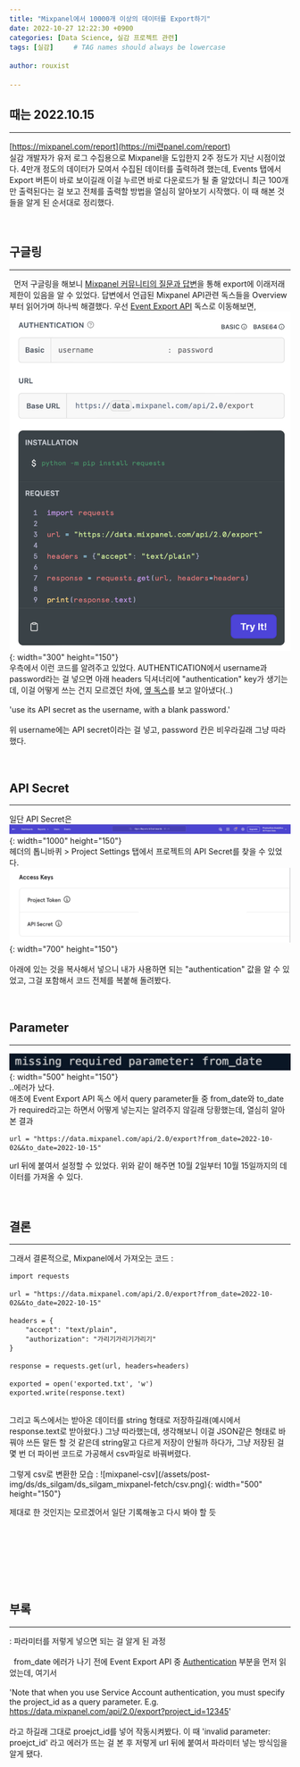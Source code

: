 ```yaml
---
title: "Mixpanel에서 10000개 이상의 데이터를 Export하기"
date: 2022-10-27 12:22:30 +0900
categories: [Data Science, 실감 프로젝트 관련]
tags: [실감]     # TAG names should always be lowercase

author: rouxist

---
```

## 때는 2022.10.15 
---
[https://mixpanel.com/report](https://mi련panel.com/report)  
실감 개발자가 유저 로그 수집용으로 Mixpanel을 도입한지 2주 정도가 지난 시점이었다. 4만개 정도의 데이터가 모여서 수집된 데이터를 출력하려 했는데, Events 탭에서 Export 버튼이 바로 보이길래 이걸 누르면 바로 다운로드가 될 줄 알았더니 최근 100개만 출력된다는 걸 보고 전체를 출력할 방법을 열심히 알아보기 시작했다. 이 때 해본 것들을 알게 된 순서대로 정리했다.    
<br/><br/>

## 구글링 
---
&nbsp;&nbsp;먼저 구글링을 해보니 [Mixpanel 커뮤니티의 질문과 답변](https://community.mixpanel.com/pulling-data-out-of-mixpanel-12/download-report-with-more-than-10-000-rows-5877)을 통해 export에 이래저래 제한이 있음을 알 수 있었다. 답변에서 언급된 Mixpanel API관련 독스들을 Overview부터 읽어가며 하나씩 해결했다.
우선 [Event Export API](https://developer.mixpanel.com/reference/raw-event-export) 독스로 이동해보면,  
![mixpanel-docs-fetch-code](/assets/post-img/ds/ds_silgam/ds_silgam_mixpanel-fetch/docs.png){: width="300" height="150"}  
우측에서 이런 코드를 알려주고 있었다. AUTHENTICATION에서 username과 password라는 걸 넣으면 아래 headers 딕셔너리에 "authentication" key가 생기는데, 이걸 어떻게 쓰는 건지 모르겠던 차에, [옆 독스](https://developer.mixpanel.com/docs/jql-get-started-guide#running-queries-from-the-command-line-mac-os-x-or-linux)를 보고 알아냈다(..)  
<br/>
'use its API secret as the username, with a blank password.'  
<br/>
위 username에는 API secret이라는 걸 넣고, password 칸은 비우라길래 그냥 따라했다.  
<br/><br/>  

## API Secret
---
일단 API Secret은  
![mixpanel-header](/assets/post-img/ds/ds_silgam/ds_silgam_mixpanel-fetch/header.png){: width="1000" height="150"}  
헤더의 톱니바퀴 > Project Settings 탭에서 프로젝트의 API Secret를 찾을 수 있었다.
<br/>
![mixpanel-api-secret](/assets/post-img/ds/ds_silgam/ds_silgam_mixpanel-fetch/api_secret.png){: width="700" height="150"}  
<br/>
아래에 있는 것을 복사해서 넣으니 내가 사용하면 되는 "authentication" 값을 알 수 있었고, 그걸 포함해서 코드 전체를 복붙해 돌려봤다.  
<br/><br/>  

## Parameter
---
![mixpanel-parameter-error](/assets/post-img/ds/ds_silgam/ds_silgam_mixpanel-fetch/error.png){: width="500" height="150"}  
..에러가 났다.  
애초에 Event Export API 독스 에서 query parameter들 중 from_date와 to_date가 required라고는 하면서 어떻게 넣는지는 알려주지 않길래 당황했는데, 열심히 알아본 결과
```
url = "https://data.mixpanel.com/api/2.0/export?from_date=2022-10-02&&to_date=2022-10-15"
```
url 뒤에 붙여서 설정할 수 있었다. 위와 같이 해주면 10월 2일부터 10월 15일까지의 데이터를 가져올 수 있다.  
<br/><br/>  

## 결론
---
그래서 결론적으로, Mixpanel에서 가져오는 코드 : 
```
import requests

url = "https://data.mixpanel.com/api/2.0/export?from_date=2022-10-02&&to_date=2022-10-15"

headers = {
    "accept": "text/plain",
    "authorization": "가리기가리기가리기"
}

response = requests.get(url, headers=headers)

exported = open('exported.txt', 'w')
exported.write(response.text)
```
<br/>
그리고 독스에서는 받아온 데이터를 string 형태로 저장하길래(예시에서 response.text로 받아왔다.) 그냥 따라했는데, 생각해보니 이걸 JSON같은 형태로 바꿔야 쓰든 말든 할 것 같은데 string말고 다르게 저장이 안될까 하다가, 그냥 저장된 걸 몇 번 더 파이썬 코드로 가공해서 csv파일로 바꿔버렸다. 
<br/><br/> 
그렇게 csv로 변환한 모습 :  
![mixpanel-csv](/assets/post-img/ds/ds_silgam/ds_silgam_mixpanel-fetch/csv.png){: width="500" height="150"}
  
제대로 한 것인지는 모르겠어서 일단 기록해놓고 다시 봐야 할 듯
<br/><br/><br/><br/><br/><br/><br/><br/>  

## 부록    
---
: 파라미터를 저렇게 넣으면 되는 걸 알게 된 과정
<br/><br/>
&nbsp;&nbsp;from_date 에러가 나기 전에 Event Export API 중 [Authentication](https://developer.mixpanel.com/reference/raw-data-export-api-authentication) 부분을 먼저 읽었는데, 여기서
<br/><br/>
'Note that when you use Service Account authentication, you must specify the project_id as a query parameter. E.g. https://data.mixpanel.com/api/2.0/export?project_id=12345'
<br/><br/>
라고 하길래 그대로 proejct_id를 넣어 작동시켜봤다. 이 때 'invalid parameter: proejct_id' 라고 에러가 뜨는 걸 본 후 저렇게 url 뒤에 붙여서 파라미터 넣는 방식임을 알게 됐다.